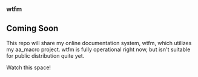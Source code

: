 ### wtfm

## Coming Soon

This repo will share my online documentation system, wtfm, which utilizes my
aa_macro project. wtfm is fully operational right now, but isn't suitable
for public distribution quite yet.

Watch this space!
